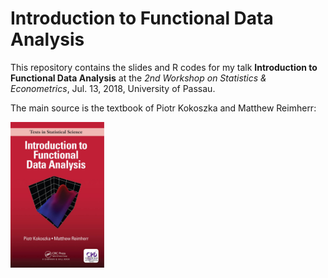 # Introduction to Functional Data Analysis

This repository contains the slides and R codes for my talk **Introduction to Functional Data Analysis** at the *2nd Workshop on Statistics & Econometrics*, Jul. 13, 2018, University of Passau.

The main source is the textbook of Piotr Kokoszka and Matthew Reimherr:

<img src="images/IntroFDA_Book.png" width="150px"/>




